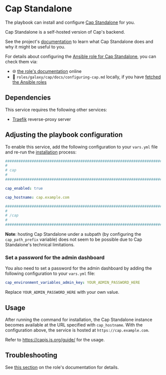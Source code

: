 <!--
SPDX-FileCopyrightText: 2020 - 2024 MDAD project contributors
SPDX-FileCopyrightText: 2020 - 2024 Slavi Pantaleev
SPDX-FileCopyrightText: 2020 Aaron Raimist
SPDX-FileCopyrightText: 2020 Chris van Dijk
SPDX-FileCopyrightText: 2020 Dominik Zajac
SPDX-FileCopyrightText: 2020 Mickaël Cornière
SPDX-FileCopyrightText: 2022 François Darveau
SPDX-FileCopyrightText: 2022 Julian Foad
SPDX-FileCopyrightText: 2022 Warren Bailey
SPDX-FileCopyrightText: 2023 Antonis Christofides
SPDX-FileCopyrightText: 2023 Felix Stupp
SPDX-FileCopyrightText: 2023 Julian-Samuel Gebühr
SPDX-FileCopyrightText: 2023 Pierre 'McFly' Marty
SPDX-FileCopyrightText: 2024 - 2025 Suguru Hirahara

SPDX-License-Identifier: AGPL-3.0-or-later
-->

# Cap Standalone

The playbook can install and configure [Cap Standalone](https://capjs.js.org/guide/standalone/) for you.

Cap Standalone is a self-hosted version of Cap's backend.

See the project's [documentation](https://capjs.js.org/guide/standalone/) to learn what Cap Standalone does and why it might be useful to you.

For details about configuring the [Ansible role for Cap Standalone](https://app.radicle.xyz/nodes/seed.radicle.garden/rad%3AzSj65STd1FuR22pm4vLCSmFQ1rt5), you can check them via:
- 🌐 [the role's documentation](https://app.radicle.xyz/nodes/seed.radicle.garden/rad%3AzSj65STd1FuR22pm4vLCSmFQ1rt5/tree/docs/configuring-cap.md) online
- 📁 `roles/galaxy/cap/docs/configuring-cap.md` locally, if you have [fetched the Ansible roles](../installing.md)

## Dependencies

This service requires the following other services:

- [Traefik](traefik.md) reverse-proxy server

## Adjusting the playbook configuration

To enable this service, add the following configuration to your `vars.yml` file and re-run the [installation](../installing.md) process:

```yaml
########################################################################
#                                                                      #
# cap                                                                  #
#                                                                      #
########################################################################

cap_enabled: true

cap_hostname: cap.example.com

########################################################################
#                                                                      #
# /cap                                                                 #
#                                                                      #
########################################################################
```

**Note**: hosting Cap Standalone under a subpath (by configuring the `cap_path_prefix` variable) does not seem to be possible due to Cap Standalone's technical limitations.

### Set a password for the admin dashboard

You also need to set a password for the admin dashboard by adding the following configuration to your `vars.yml` file:

```yaml
cap_environment_variables_admin_key: YOUR_ADMIN_PASSWORD_HERE
```

Replace `YOUR_ADMIN_PASSWORD_HERE` with your own value.

## Usage

After running the command for installation, the Cap Standalone instance becomes available at the URL specified with `cap_hostname`. With the configuration above, the service is hosted at `https://cap.example.com`.

Refer to <https://capjs.js.org/guide/> for the usage.

## Troubleshooting

See [this section](https://app.radicle.xyz/nodes/seed.radicle.garden/rad%3AzSj65STd1FuR22pm4vLCSmFQ1rt5/tree/docs/configuring-cap.md#troubleshooting) on the role's documentation for details.
